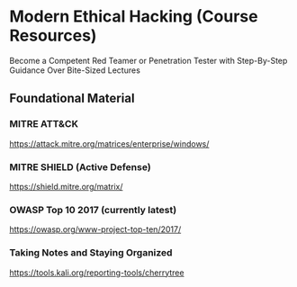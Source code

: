 # Modern Ethical Hacking (Course Resources)
Become a Competent Red Teamer or Penetration Tester with Step-By-Step Guidance Over Bite-Sized Lectures

## Foundational Material

### MITRE ATT&CK
https://attack.mitre.org/matrices/enterprise/windows/

### MITRE SHIELD (Active Defense)
https://shield.mitre.org/matrix/

### OWASP Top 10 2017 (currently latest)
https://owasp.org/www-project-top-ten/2017/

### Taking Notes and Staying Organized
https://tools.kali.org/reporting-tools/cherrytree
